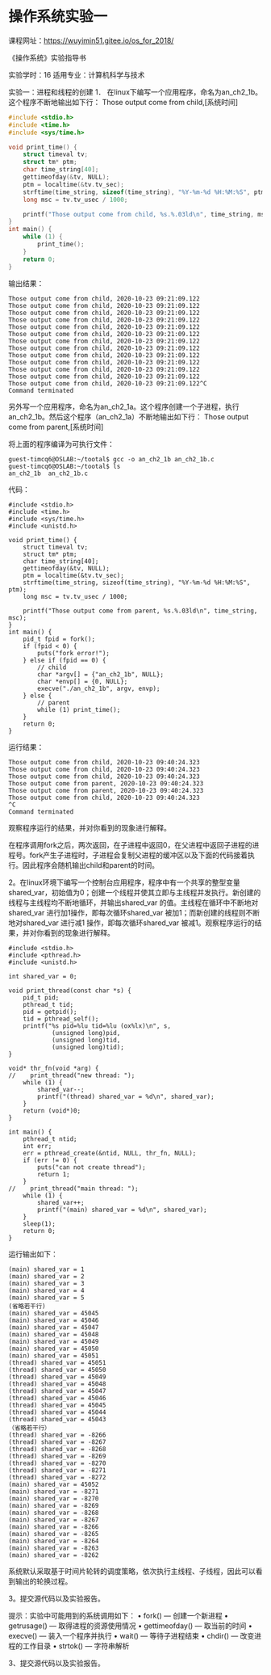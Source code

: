 # 操作系统实验一
课程网址：https://wuyimin51.gitee.io/os_for_2018/


《操作系统》实验指导书

实验学时：16
适用专业：计算机科学与技术

实验一：进程和线程的创建
1． 在linux下编写一个应用程序，命名为an_ch2_1b。这个程序不断地输出如下行：
Those output come from child,[系统时间]

```c
#include <stdio.h>
#include <time.h>
#include <sys/time.h>

void print_time() {
    struct timeval tv;
    struct tm* ptm;
    char time_string[40];
    gettimeofday(&tv, NULL);
    ptm = localtime(&tv.tv_sec);
    strftime(time_string, sizeof(time_string), "%Y-%m-%d %H:%M:%S", ptm);
    long msc = tv.tv_usec / 1000;

    printf("Those output come from child, %s.%.03ld\n", time_string, msc);
}
int main() {
    while (1) {
        print_time();
    }
    return 0;
}

```

输出结果：

```
Those output come from child, 2020-10-23 09:21:09.122
Those output come from child, 2020-10-23 09:21:09.122
Those output come from child, 2020-10-23 09:21:09.122
Those output come from child, 2020-10-23 09:21:09.122
Those output come from child, 2020-10-23 09:21:09.122
Those output come from child, 2020-10-23 09:21:09.122
Those output come from child, 2020-10-23 09:21:09.122
Those output come from child, 2020-10-23 09:21:09.122
Those output come from child, 2020-10-23 09:21:09.122
Those output come from child, 2020-10-23 09:21:09.122
Those output come from child, 2020-10-23 09:21:09.122
Those output come from child, 2020-10-23 09:21:09.122
Those output come from child, 2020-10-23 09:21:09.122^C
Command terminated

```

另外写一个应用程序，命名为an_ch2_1a。这个程序创建一个子进程，执行an_ch2_1b。然后这个程序（an_ch2_1a）不断地输出如下行：
Those output come from parent,[系统时间]

将上面的程序编译为可执行文件：

```
guest-timcq6@OSLAB:~/tootal$ gcc -o an_ch2_1b an_ch2_1b.c 
guest-timcq6@OSLAB:~/tootal$ ls
an_ch2_1b  an_ch2_1b.c

```

代码：

```
#include <stdio.h>
#include <time.h>
#include <sys/time.h>
#include <unistd.h>

void print_time() {
    struct timeval tv;
    struct tm* ptm;
    char time_string[40];
    gettimeofday(&tv, NULL);
    ptm = localtime(&tv.tv_sec);
    strftime(time_string, sizeof(time_string), "%Y-%m-%d %H:%M:%S", ptm);
    long msc = tv.tv_usec / 1000;

    printf("Those output come from parent, %s.%.03ld\n", time_string, msc);
}
int main() {
    pid_t fpid = fork();
    if (fpid < 0) {
        puts("fork error!");
    } else if (fpid == 0) {
        // child
        char *argv[] = {"an_ch2_1b", NULL};
        char *envp[] = {0, NULL};
        execve("./an_ch2_1b", argv, envp);
    } else {
        // parent
        while (1) print_time();
    }
    return 0;
}

```


运行结果：

```
Those output come from child, 2020-10-23 09:40:24.323
Those output come from child, 2020-10-23 09:40:24.323
Those output come from child, 2020-10-23 09:40:24.323
Those output come from parent, 2020-10-23 09:40:24.323
Those output come from parent, 2020-10-23 09:40:24.323
Those output come from child, 2020-10-23 09:40:24.323
^C
Command terminated

```

观察程序运行的结果，并对你看到的现象进行解释。

在程序调用fork之后，两次返回，在子进程中返回0，在父进程中返回子进程的进程号。fork产生子进程时，子进程会复制父进程的缓冲区以及下面的代码接着执行。因此程序会随机输出child和parent的时间。


2。在linux环境下编写一个控制台应用程序，程序中有一个共享的整型变量shared_var，初始值为0；创建一个线程并使其立即与主线程并发执行。新创建的线程与主线程均不断地循环，并输出shared_var 的值。主线程在循环中不断地对shared_var 进行加1操作，即每次循环shared_var 被加1；而新创建的线程则不断地对shared_var 进行减1 操作，即每次循环shared_var 被减1。观察程序运行的结果，并对你看到的现象进行解释。

```
#include <stdio.h>
#include <pthread.h>
#include <unistd.h>

int shared_var = 0;

void print_thread(const char *s) {
    pid_t pid;
    pthread_t tid;
    pid = getpid();
    tid = pthread_self();
    printf("%s pid=%lu tid=%lu (ox%lx)\n", s, 
            (unsigned long)pid,
            (unsigned long)tid,
            (unsigned long)tid);
}

void* thr_fn(void *arg) {
//    print_thread("new thread: ");
    while (1) {
        shared_var--;
        printf("(thread) shared_var = %d\n", shared_var);
    }
    return (void*)0;
}

int main() {
    pthread_t ntid;
    int err;
    err = pthread_create(&ntid, NULL, thr_fn, NULL);
    if (err != 0) {
        puts("can not create thread");
        return 1;
    }
//    print_thread("main thread: ");
    while (1) {
        shared_var++;
        printf("(main) shared_var = %d\n", shared_var);
    }
    sleep(1);
    return 0;
}

```

运行输出如下：

```
(main) shared_var = 1
(main) shared_var = 2
(main) shared_var = 3
(main) shared_var = 4
(main) shared_var = 5
(省略若干行)
(main) shared_var = 45045
(main) shared_var = 45046
(main) shared_var = 45047
(main) shared_var = 45048
(main) shared_var = 45049
(main) shared_var = 45050
(main) shared_var = 45051
(thread) shared_var = 45051
(thread) shared_var = 45050
(thread) shared_var = 45049
(thread) shared_var = 45048
(thread) shared_var = 45047
(thread) shared_var = 45046
(thread) shared_var = 45045
(thread) shared_var = 45044
(thread) shared_var = 45043
（省略若干行）
(thread) shared_var = -8266
(thread) shared_var = -8267
(thread) shared_var = -8268
(thread) shared_var = -8269
(thread) shared_var = -8270
(thread) shared_var = -8271
(thread) shared_var = -8272
(main) shared_var = 45052
(main) shared_var = -8271
(main) shared_var = -8270
(main) shared_var = -8269
(main) shared_var = -8268
(main) shared_var = -8267
(main) shared_var = -8266
(main) shared_var = -8265
(main) shared_var = -8264
(main) shared_var = -8263
(main) shared_var = -8262
```

系统默认采取基于时间片轮转的调度策略，依次执行主线程、子线程，因此可以看到输出的轮换过程。


3。提交源代码以及实验报告。


提示：实验中可能用到的系统调用如下：
• fork() — 创建一个新进程
• getrusage() — 取得进程的资源使用情况
• gettimeofday() — 取当前的时间
• execve() — 装入一个程序并执行
• wait() — 等待子进程结束
• chdir() — 改变进程的工作目录
• strtok() — 字符串解析

3、提交源代码以及实验报告。


